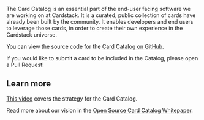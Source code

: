 The Card Catalog is an essential part of the end-user facing software we are working on at Cardstack. It is a curated, public collection of cards have already been built by the community. It enables developers and end users to leverage those cards, in order to create their own experience in the Cardstack universe.

You can view the source code for the [Card Catalog on GitHub](https://github.com/cardstack/card-catalog).

If you would like to submit a card to be included in the Catalog, please open a Pull Request!

## Learn more

[This video](https://medium.com/cardstack/building-the-card-catalog-bf034445d05e) covers the strategy for the Card Catalog.

Read more about our vision in the [Open Source Card Catalog Whitepaper](https://cardstack.com/whitepaper/architecture/open-source-card-catalog/).
